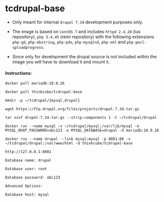 # tcdrupal-base

- Only meant for internal `drupal 7.34` development purposes only.

- The image is based on `CentOS 7` and includes `httpd 2.4.20` (ius repository), `php 5.4.45` (remi repository) with the following extensions `php-gd`, `php-mbstring`, `php-pdo`, `php-mysqlnd`, `php-xml` and `php-pecl-uploadprogress`.

- Since only for development the drupal source is not included within the image you will have to download it and mount it. 

#### Instructions:

`docker pull mariadb:10.0.26`

`docker pull thinkcube/tcdrupal-base`

`mkdir -p ~/tcdrupal/{mysql,drupal}`

`wget https://ftp.drupal.org/files/projects/drupal-7.34.tar.gz`

`tar xzvf drupal-7.34.tar.gz --strip-components 1 -C ~/tcdrupal/drupal`

`docker run --name mysql -v ~/tcdrupal/mysql:/var/lib/mysql -e MYSQL_ROOT_PASSWORD=abc123 -e MYSQL_DATABASE=drupal -d mariadb:10.0.26`

`docker run --name drupal --link mysql:mysql -p 8081:80 -v ~/tcdrupal/drupal:/var/www/html -d thinkcube/tcdrupal-base`

`http://127.0.0.1:8081`

`Database name: drupal`

`Database user: root`

`Database password: abc123`

`Advanced Options:`

`Database host: mysql`
